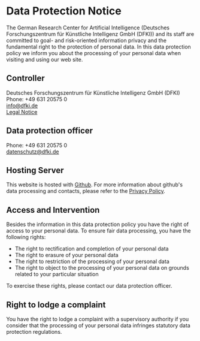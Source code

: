 # Data Protection Notice

The German Research Center for Artificial Intelligence (Deutsches Forschungszentrum für Künstliche Intelligenz GmbH
(DFKI)) and its staff are committed to goal- and risk-oriented information privacy and the fundamental right to the
protection of personal data. In this data protection policy we inform you about the processing of your personal data
when visiting and using our web site.

## Controller

Deutsches Forschungszentrum für Künstliche Intelligenz GmbH (DFKI)<br>
Phone: +49 631 20575 0<br>
info@dfki.de<br>
[Legal Notice](/seerep/mkdocs/legal-notice/index.html)

## Data protection officer

Phone: +49 631 20575 0<br>
datenschutz@dfki.de

## Hosting Server

This website is hosted with [Github](https://github.com).
For more information about github's data processing and contacts, please refer to the
[Privacy Policy](https://help.github.com/en/articles/github-privacy-statement).

## Access and Intervention

Besides the information in this data protection policy you have the right of access to your personal data. To ensure
fair data processing, you have the following rights:

- The right to rectification and completion of your personal data
- The right to erasure of your personal data
- The right to restriction of the processing of your personal data
- The right to object to the processing of your personal data on grounds related to your particular situation

To exercise these rights, please contact our data protection officer.

## Right to lodge a complaint

You have the right to lodge a complaint with a supervisory authority if you consider that the processing of your
personal data infringes statutory data protection regulations.
